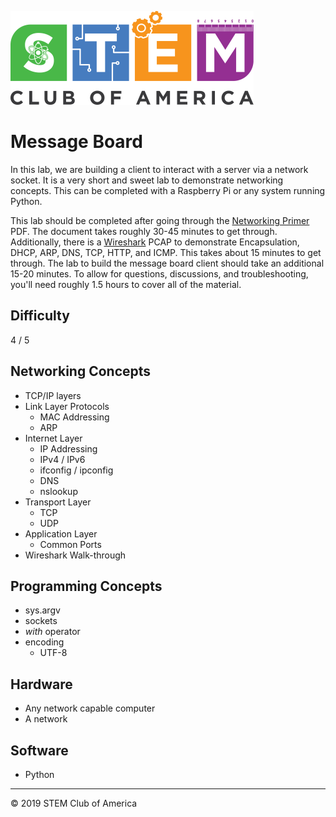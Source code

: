 ![SCOA](https://github.com/stem-club-of-america/SCOA/blob/main/images/SCOA_Logo_Small.png)

# Message Board
In this lab, we are building a client to interact with a server via a network
socket.  It is a very short and sweet lab to demonstrate networking concepts.
This can be completed with a Raspberry Pi or any system running Python.

This lab should be completed after going through the [Networking
Primer](./Networking_Primer.pdf) PDF.  The document takes roughly 30-45 minutes
to get through.  Additionally, there is a [Wireshark](./wireshark.pcapng) PCAP 
to demonstrate Encapsulation, DHCP, ARP, DNS, TCP, HTTP, and ICMP.  This takes
about 15 minutes to get through.  The lab to build the message board client 
should take an additional 15-20 minutes.  To allow for questions, discussions, 
and troubleshooting, you'll need roughly 1.5 hours to cover all of the 
material.

## Difficulty
4 / 5

## Networking Concepts

* TCP/IP layers
* Link Layer Protocols
    * MAC Addressing
    * ARP
* Internet Layer
    * IP Addressing
    * IPv4 / IPv6
    * ifconfig / ipconfig
    * DNS
    * nslookup
* Transport Layer
    * TCP
    * UDP
* Application Layer
    * Common Ports
* Wireshark Walk-through

## Programming Concepts
    
* sys.argv
* sockets
* *with* operator
* encoding
    * UTF-8

## Hardware
    
* Any network capable computer
* A network

## Software
    
* Python

---
:copyright: 2019 STEM Club of America
